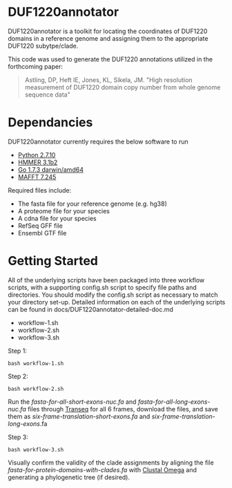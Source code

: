 # DUF1220annotator

DUF1220annotator is a toolkit for locating the coordinates of DUF1220 domains in a reference genome and assigning them to the appropriate DUF1220 subytpe/clade. 

This code was used to generate the DUF1220 annotations utilized in the forthcoming paper:

> Astling, DP, Heft IE, Jones, KL, Sikela, JM. "High resolution measurement of DUF1220 domain copy number from whole genome sequence data"

# Dependancies

DUF1220annotator currently requires the below software to run

- [Python 2.7.10](https://www.python.org/downloads/)  
- [HMMER 3.1b2](http://hmmer.org/)   
- [Go 1.7.3 darwin/amd64](https://golang.org/dl/)  
- [MAFFT 7.245](http://mafft.cbrc.jp/alignment/software/macstandard.html)   

Required files include:
- The fasta file for your reference genome (e.g. hg38)  
- A proteome file for your species  
- A cdna file for your species  
- RefSeq GFF file  
- Ensembl GTF file  

# Getting Started 
All of the underlying scripts have been packaged into three workflow scripts, with a supporting config.sh script to specify file paths and directories.  You should modify the config.sh script as necessary to match your directory set-up. Detailed information on each of the underlying scripts can be found in docs/DUF1220annotator-detailed-doc.md  

- workflow-1.sh  
- workflow-2.sh  
- workflow-3.sh  

Step 1:  
```
bash workflow-1.sh
```
Step 2:
```
bash workflow-2.sh
```
Run the *fasta-for-all-short-exons-nuc.fa* and *fasta-for-all-long-exons-nuc.fa* files through [Transeq](http://www.ebi.ac.uk/Tools/st/emboss_transeq/) for all 6 frames, download the files, and save them as *six-frame-translation-short-exons.fa* and *six-frame-translation-long-exons*.fa

Step 3: 
```
bash workflow-3.sh
```
Visually confirm the validity of the clade assignments by aligning the file *fasta-for-protein-domains-with-clades.fa* with [Clustal Omega](http://www.ebi.ac.uk/Tools/msa/clustalo/) and generating a phylogenetic tree (if desired).  

